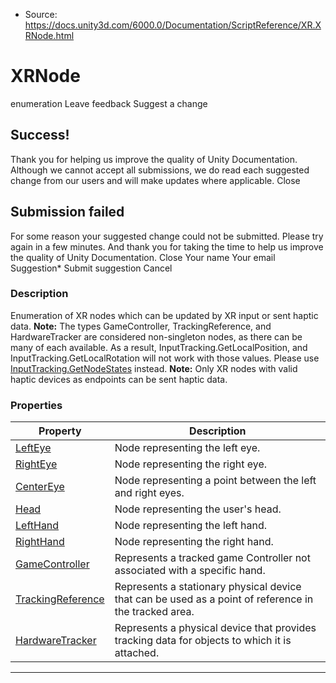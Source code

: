 * Source: https://docs.unity3d.com/6000.0/Documentation/ScriptReference/XR.XRNode.html

# XRNode
enumeration
Leave feedback
Suggest a change
## Success!
Thank you for helping us improve the quality of Unity Documentation. Although we cannot accept all submissions, we do read each suggested change from our users and will make updates where applicable.
Close
## Submission failed
For some reason your suggested change could not be submitted. Please <a>try again</a> in a few minutes. And thank you for taking the time to help us improve the quality of Unity Documentation.
Close
Your name Your email Suggestion* Submit suggestion
Cancel
### Description
Enumeration of XR nodes which can be updated by XR input or sent haptic data.
**Note:** The types GameController, TrackingReference, and HardwareTracker are considered non-singleton nodes, as there can be many of each available. As a result, InputTracking.GetLocalPosition, and InputTracking.GetLocalRotation will not work with those values. Please use [InputTracking.GetNodeStates](https://docs.unity3d.com/6000.0/Documentation/ScriptReference/XR.InputTracking.GetNodeStates.html) instead. **Note:** Only XR nodes with valid haptic devices as endpoints can be sent haptic data.
### Properties
Property | Description  
---|---  
[LeftEye](https://docs.unity3d.com/6000.0/Documentation/ScriptReference/XR.XRNode.LeftEye.html) | Node representing the left eye.  
[RightEye](https://docs.unity3d.com/6000.0/Documentation/ScriptReference/XR.XRNode.RightEye.html) | Node representing the right eye.  
[CenterEye](https://docs.unity3d.com/6000.0/Documentation/ScriptReference/XR.XRNode.CenterEye.html) | Node representing a point between the left and right eyes.  
[Head](https://docs.unity3d.com/6000.0/Documentation/ScriptReference/XR.XRNode.Head.html) | Node representing the user's head.  
[LeftHand](https://docs.unity3d.com/6000.0/Documentation/ScriptReference/XR.XRNode.LeftHand.html) | Node representing the left hand.  
[RightHand](https://docs.unity3d.com/6000.0/Documentation/ScriptReference/XR.XRNode.RightHand.html) | Node representing the right hand.  
[GameController](https://docs.unity3d.com/6000.0/Documentation/ScriptReference/XR.XRNode.GameController.html) | Represents a tracked game Controller not associated with a specific hand.  
[TrackingReference](https://docs.unity3d.com/6000.0/Documentation/ScriptReference/XR.XRNode.TrackingReference.html) | Represents a stationary physical device that can be used as a point of reference in the tracked area.  
[HardwareTracker](https://docs.unity3d.com/6000.0/Documentation/ScriptReference/XR.XRNode.HardwareTracker.html) | Represents a physical device that provides tracking data for objects to which it is attached.  
* * *
